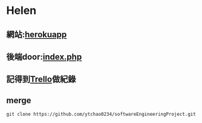 # Helen

## 網站:[herokuapp](https://helen-ntou.herokuapp.com/)
## 後端door:[index.php](https://github.com/ytchao0234/softwareEngineeringProject/blob/backEnd/index.php)
## 記得到[Trello](https://trello.com/b/2amh64r0/helen)做紀錄

## merge
```
git clone https://github.com/ytchao0234/softwareEngineeringProject.git
```
